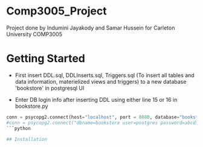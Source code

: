 # Comp3005_Project

Project done by Indumini Jayakody and Samar Hussein for Carleton University COMP3005

# Getting Started

- First insert DDL.sql, DDLInserts.sql, Triggers.sql (To insert all tables and data information, materielized views and triggers) to a new database 'bookstore' in postgresql UI 

- Enter DB login info after inserting DDL using either line 15 or 16 in bookstore.py

```python
conn = psycopg2.connect(host="localhost", port = 8080, database="bookstore", user="postgres", password=90210) -- line 15
#conn = psycopg2.connect("dbname=bookstore user=postgres password=abcd123") -- line 16
```python

## Installation





